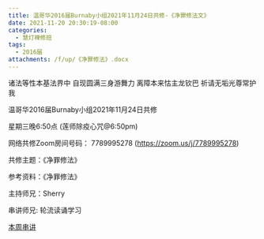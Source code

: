 ```yaml
---
title: 温哥华2016届Burnaby小组2021年11月24日共修-《净罪修法文》
date: 2021-11-20 20:30:19-08:00
categories:
  - 慧灯禅修班
tags:
  - 2016届
attachments: /f/up/《净罪修法》.docx
---
```

诸法等性本基法界中 自现圆满三身游舞力 离障本来怙主龙钦巴 祈请无垢光尊常护我

温哥华2016届Burnaby小组2021年11月24日共修 

星期三晚6:50点 (莲师除疫心咒@6:50pm)

网络共修Zoom房间号码： 7789995278 (<https://zoom.us/j/7789995278>)

共修主题：《净罪修法》

参考资料：《净罪修法》

主持师兄：Sherry

串讲师兄: 轮流读诵学习 

[本周串讲](https://s3.ap-northeast-1.wasabisys.com/hdcx/hdv/f/up/《净罪修法》.docx)